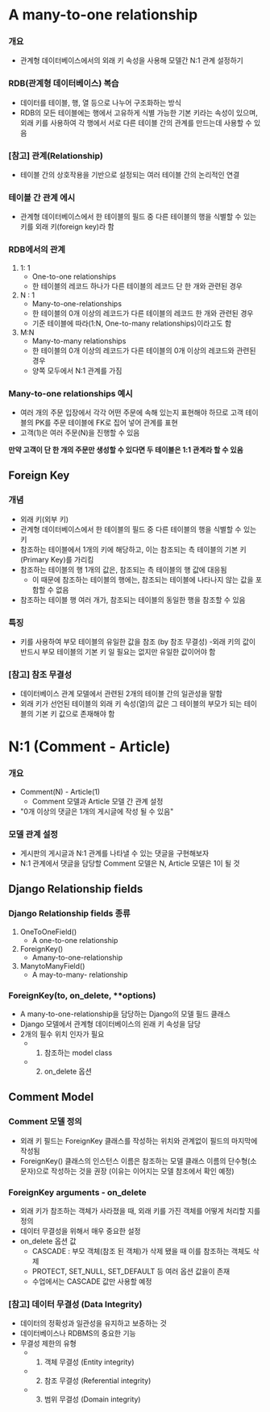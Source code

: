 # A many-to-one relationship
### 개요
- 관계형 데이터베이스에서의 외래 키 속성을 사용해 모델간 N:1 관계 설정하기

### RDB(관계형 데이터베이스) 복습
- 데이터를 테이블, 행, 열 등으로 나누어 구조화하는 방식
- RDB의 모든 테이블에는 행에서 고유하게 식별 가능한 기본 키라는 속성이 있으며, 외래 키를 사용하여 각 행에서 서로 다른 테이블 간의 관계를 만드는데 사용할 수 있음

### [참고] 관계(Relationship)
- 테이블 간의 상호작용을 기반으로 설정되는 여러 테이블 간의 논리적인 연결

### 테이블 간 관계 에시
- 관계형 데이터베이스에서 한 테이블의 필드 중 다른 테이블의 행을 식별할 수 있는 키를 외래 키(foreign key)라 함

### RDB에서의 관계
1. 1: 1
    - One-to-one relationships
    - 한 테이블의 레코드 하나가 다른 테이블의 레코드 단 한 개와 관련된 경우
2. N : 1
    - Many-to-one-relationships
    - 한 테이블의 0개 이상의 레코드가 다른 테이블의 레코드 한 개와 관련된 경우
    - 기준 테이블에 따라(1:N, One-to-many relationships)이라고도 함
3. M:N
    - Many-to-many relationships
    - 한 테이블의 0개 이상의 레코드가 다른 테이블의 0개 이상의 레코드와 관련된 경우
    - 양쪽 모두에서 N:1 관계를 가짐

### Many-to-one relationships 예시
- 여러 개의 주문 입장에서 각각 어떤 주문에 속해 있는지 표현해야 하므로 고객 테이블의 PK를 주문 테이블에 FK로 집어 넣어 관계를 표현
- 고객(1)은 여러 주문(N)을 진행할 수 있음

**만약 고객이 단 한 개의 주문만 생성할 수 있다면 두 테이블은 1:1 관계라 할 수 있음**

## Foreign Key
### 개념
- 외래 키(외부 키)
- 관계형 데이터베이스에서 한 테이블의 필드 중 다른 테이블의 행을 식별할 수 있는 키
- 참조하는 테이블에서 1개의 키에 해당하고, 이는 참조되는 측 테이블의 기본 키(Primary Key)를 가리킴
- 참조하는 테이블의 행 1개의 값은, 참조되는 측 테이블의 행 값에 대응됨
    - 이 때문에 참조하는 테이블의 행에는, 참조되는 테이블에 나타나지 않는 값을 포함할 수 없음
- 참조하는 테이블 행 여러 개가, 참조되는 테이블의 동일한 행을 참조할 수 있음

### 특징
- 키를 사용하여 부모 테이블의 유일한 값을 참조 (by 참조 무결성)
-외래 키의 값이 반드시 부모 테이블의 기본 키 일 필요는 없지만 유일한 값이어야 함

### [참고] 참조 무결성
- 데이터베이스 관계 모델에서 관련된 2개의 테이블 간의 일관성을 말함
- 외래 키가 선언된 테이블의 외래 키 속성(열)의 값은 그 테이블의 부모가 되는 테이블의 기본 키 값으로 존재해야 함

# N:1 (Comment - Article)
### 개요
- Comment(N) - Article(1)
    - Comment 모델과 Article 모델 간 관계 설정
- "0개 이상의 댓글은 1개의 게시글에 작성 될 수 있음"

### 모델 관계 설정
- 게시판의 게시글과 N:1 관계를 나타낼 수 있는 댓글을 구현해보자
- N:1 관계에서 댓글을 담당할 Comment 모델은 N, Article 모델은 1이 될 것

## Django Relationship fields
### Django Relationship fields 종류
1. OneToOneField()
    - A one-to-one relationship
2. ForeignKey()
    - Amany-to-one-relationship
3. ManytoManyField()
    - A may-to-many- relationship

### ForeignKey(to, on_delete, **options)
- A many-to-one-relationship을 담당하는 Django의 모델 필드 클래스
- Django 모델에서 관계형 데이터베이스의 왼래 키 속성을 담당
- 2개의 필수 위치 인자가 필요
    - 1. 참조하는 model class
    - 2. on_delete 옵션

## Comment Model
### Comment 모델 정의
- 외래 키 필드는 ForeignKey 클래스를 작성하는 위치와 관계없이 필드의 마지막에 작성됨
- ForeignKey() 클래스의 인스턴스 이름은 참조하는 모델 클래스 이름의 단수형(소문자)으로 작성하는 것을 권장 (이유는 이어지는 모델 참조에서 확인 예정)

### ForeignKey arguments - on_delete
- 외래 키가 참조하는 객체가 사라졌을 때, 외래 키를 가진 객체를 어떻게 처리할 지를 정의
- 데이터 무결성을 위해서 매우 중요한 설정
- on_delete 옵션 값
    - CASCADE : 부모 객체(참조 된 객체)가 삭제 됐을 때 이를 참조하는 객체도 삭제
    - PROTECT, SET_NULL, SET_DEFAULT 등 여러 옵션 값을이 존재
    - 수업에서는 CASCADE 값만 사용할 예정

### [참고] 데이터 무결성 (Data Integrity)
- 데이터의 정확성과 일관성을 유지하고 보증하는 것
- 데이터베이스나 RDBMS의 중요한 기능
- 무결성 제한의 유형
    - 1. 객체 무결성 (Entity integrity)
    - 2. 참조 무결성 (Referential integrity)
    - 3. 범위 무결성 (Domain integrity)
